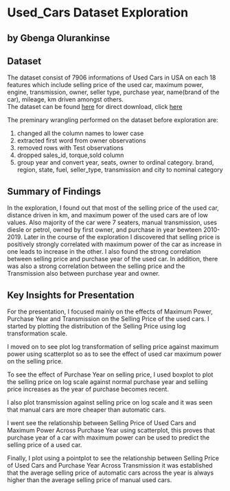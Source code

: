 # Used_Cars Dataset Exploration

## by Gbenga Olurankinse


## Dataset

The dataset consist of 7906 informations of Used Cars in USA on each 18 features which include selling price of the used car, maximum power, engine, transmission, owner, seller type, purchase year, name(brand of the car), mileage, km driven amongst others.  <br>
The dataset can be found [here](https://www.kaggle.com/datasets/shubham1kumar/usedcar-data/code?select=UserCarData.csv)
for direct download, click [here](https://www.kaggle.com/datasets/shubham1kumar/usedcar-data/download?datasetVersionNumber=2)

The preminary wrangling performed on the dataset before exploration are:
1. changed all the column names to lower case
2. extracted first word from owner observations
3. removed rows with Test observations
4. dropped sales_id, torque,sold column
5. group year and convert year, seats, owner to ordinal category. brand, region, state, fuel, seller_type, transmission and city to nominal category


## Summary of Findings

In the exploration, I found out that most of the selling price of the used car, distance driven in km, and maximum power of the used cars are of low values. Also majority of the car were 7 seaters, manual transmission, uses diesle or petrol, owned by first owner, and purchase in year bewteen 2010-2019.
Later in the course of the exploration I discovered that selling price is positively strongly correlated with maximum power of the car as increase in one leads to increase in the other.
I also found the strong correlation between selling price and purchase year of the used car. In addition, there was also a strong correlation between the selling price and the Transmission also between purchase year and owner.


## Key Insights for Presentation

For the presentation, I focused mainly on the effects of Maximum Power, Purchase Year and Transmission on the Selling Price of the used cars. I started by plotting the distribution of the Selling Price using log transformation scale.

I moved on to see plot log transformation of selling price against maximum power using scatterplot so as to see the effect of used car maximum power on the selling price. 

To see the effect of Purchase Year on selling price, I used boxplot to plot the selling price on log scale against normal purchase year and selliing price increases as the year of purchase becomes recent.

I also plot transmission against selling price on log scale and it was seen that manual cars are more cheaper than automatic cars.

I went see the relationship between Selling Price of Used Cars and Maximum Power Across Purchase Year using scatterplot, this proves that purchase year of a car with maximum power can be used to predict the selling price of a used car.

Finally, I plot using a pointplot to see the relationship between  Selling Price of Used Cars and Purchase Year Across Transmission
it was established that the average selling price of automatic cars across the year is always higher than the average selling price of manual used cars.